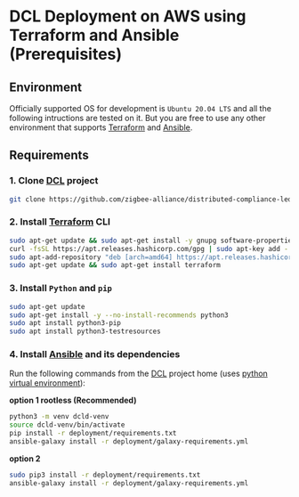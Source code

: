 # DCL Deployment on AWS using Terraform and Ansible (Prerequisites)

## Environment

Officially supported OS for development is `Ubuntu 20.04 LTS` and all the following intructions are tested on it.
But you are free to use any other environment that supports [Terraform][1] and [Ansible][4].

## Requirements

### 1. Clone [DCL][5] project

```bash
git clone https://github.com/zigbee-alliance/distributed-compliance-ledger.git
```

### 2. Install [Terraform][2] CLI

```bash
sudo apt-get update && sudo apt-get install -y gnupg software-properties-common curl
curl -fsSL https://apt.releases.hashicorp.com/gpg | sudo apt-key add -
sudo apt-add-repository "deb [arch=amd64] https://apt.releases.hashicorp.com $(lsb_release -cs) main"
sudo apt-get update && sudo apt-get install terraform
```

### 3. Install `Python` and `pip`

```bash
sudo apt-get update
sudo apt-get install -y --no-install-recommends python3
sudo apt install python3-pip
sudo apt install python3-testresources
```

### 4. Install [Ansible][4] and its dependencies

Run the following commands from the [DCL][5] project home (uses [python virtual environment][6]):

**option 1 rootless (Recommended)**

```bash
python3 -m venv dcld-venv
source dcld-venv/bin/activate
pip install -r deployment/requirements.txt
ansible-galaxy install -r deployment/galaxy-requirements.yml 
```

**option 2**

```bash
sudo pip3 install -r deployment/requirements.txt
ansible-galaxy install -r deployment/galaxy-requirements.yml 
```


[1]: https://www.terraform.io/
[2]: https://learn.hashicorp.com/tutorials/terraform/install-cli
[3]: https://docs.aws.amazon.com/cli/latest/userguide/getting-started-install.html
[4]: https://www.ansible.com
[5]: https://github.com/zigbee-alliance/distributed-compliance-ledger.git
[6]: https://docs.python.org/3/library/venv.html
